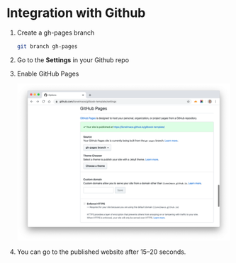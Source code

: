# Integration with Github

1. Create a gh-pages branch

    ```sh
    git branch gh-pages
    ```

1. Go to the **Settings** in your Github repo

1. Enable GitHub Pages

    ![Github Pages](./images/github-pages.png)

1. You can go to the published website after 15–20 seconds.
